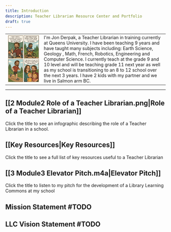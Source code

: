 ```yaml
---
title: Introduction
description: Teacher Librarian Resource Center and Portfolio
draft: true
---
```


|                                                                                            |                                                                                                                                                                                                                                                                                                                                                                                                                                                                              |
| :----------------------------------------------------------------------------------------- | :--------------------------------------------------------------------------------------------------------------------------------------------------------------------------------------------------------------------------------------------------------------------------------------------------------------------------------------------------------------------------------------------------------------------------------------------------------------------------- |
|  <img src="Resources/JDIntroComic.png" alt="Intro Comic" class="align-right" width="1000"> | I'm Jon Derpak, a Teacher Librarian in training currently at Queens University. I have been teaching 9 years and have taught many subjects including: Earth Science, Geology , Math, French, Robotics, Engineering and Computer Science. I currently teach at the grade 9 and 10 level and will be teaching grade 11 next year as well as my school is transitioning to an 8 to 12 school over the next 3 years. I have 2 kids with my partner and we live in Salmon arm BC. |

___

## [[2 Module2 Role of a Teacher Librarian.png|Role of a Teacher Librarian]]
Click the title to see an infographic describing the role of a Teacher Librarian in a school.

## [[Key Resources|Key Resources]]
Click the title to see a full list of key resources useful to a Teacher Librarian



## [[3 Module3 Elevator Pitch.m4a|Elevator Pitch]]
Click the title to listen to my pitch for the development of a Library Learning Commons at my school

## Mission Statement #TODO

## LLC Vision Statement #TODO
